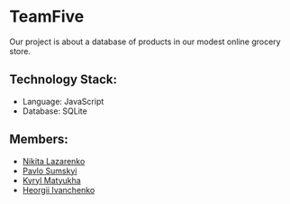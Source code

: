 # TeamFive
Our project is about a database of products in our modest online grocery store.

## Technology Stack:
- Language: JavaScript
- Database: SQLite

## Members:
- [Nikita Lazarenko](https://github.com/UniversalCorn)
- [Pavlo Sumskyi](https://github.com/paulsumskoy)
- [Kyryl Matyukha](https://github.com/Kimlil-hype)
- [Heorgii Ivanchenko](https://github.com/gorg333)
